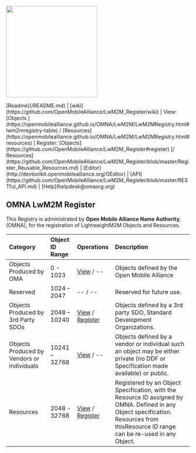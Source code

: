 <p>
	<img src="http://openmobilealliance.org/wp-content/uploads/2012/11/LOGO_OMA_Large.jpg" width="250">
</p>
[Readme](/README.md) | [wiki](https://github.com/OpenMobileAlliance/LwM2M_Register/wiki) | View: [Objects ](https://openmobilealliance.github.io/OMNA/LwM2M/LwM2MRegistry.html#lwm2mregistry-table) / [Resources](https://openmobilealliance.github.io/OMNA/LwM2M/LwM2MRegistry.html#resources) | Register: [Objects](https://github.com/OpenMobileAlliance/LwM2M_Register#register) [/ Resources](https://github.com/OpenMobileAlliance/LwM2M_Register/blob/master/Register_Reusable_Resources.md) | [Editor](http://devtoolkit.openmobilealliance.org/OEditor) | [API](https://github.com/OpenMobileAlliance/LwM2M_Register/blob/master/RESTful_API.md) | [Help](helpdesk@omaorg.org) 

## OMNA LwM2M Register
This Registry is administrated by **Open Mobile Alliance Name Authority**, (OMNA), for the registration of LightweightM2M Objects and Resources.

Category                                    | Object ID Range | Operations                | Description
:------------------------------------------ | :-------------- | :------------------------ | :--------------------
Objects Produced by OMA                     | 0 - 1023         | [View](https://openmobilealliance.github.io/OMNA/LwM2M/LwM2MRegistry.html#omalabel) / --             | Objects defined by the Open Mobile Alliance
Reserved                                    | 1024 – 2047     | -- / --                   | Reserved for future use.
Objects Produced by 3rd Party SDOs          | 2048 – 10240    | [View](https://openmobilealliance.github.io/OMNA/LwM2M/LwM2MRegistry.html#extlabel) / [Register](/Register_Other_SDO_Objects.md)             | Objects defined by a 3rd party SDO, Standard Development Organizations.
Objects Produced by Vendors or individuals  | 10241 – 32768   | [View](https://openmobilealliance.github.io/OMNA/LwM2M/LwM2MRegistry.html#xlabel) / --   | Objects defined by a vendor or individual such an object may be either private (no DDF or Specification made available) or public.
Resources                                   |  2048 - 32768    | [View](https://openmobilealliance.github.io/OMNA/LwM2M/LwM2MRegistry.html#resources) / [Register](/Register_Reusable_Resources.md)  | Registered by an Object Specification, with the Resource ID assigned by OMNA. Defined in any Object specification. Resources from thisResource ID range can be re-used in any Object.


